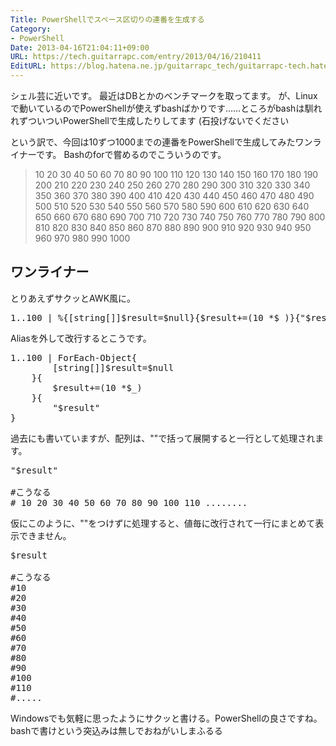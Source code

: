 ```yaml
---
Title: PowerShellでスペース区切りの連番を生成する
Category:
- PowerShell
Date: 2013-04-16T21:04:11+09:00
URL: https://tech.guitarrapc.com/entry/2013/04/16/210411
EditURL: https://blog.hatena.ne.jp/guitarrapc_tech/guitarrapc-tech.hatenablog.com/atom/entry/11696248318757675610
---
```


シェル芸に近いです。
最近はDBとかのベンチマークを取ってます。
が、Linuxで動いているのでPowerShellが使えずbashばかりです……ところがbashは馴れれずついついPowerShellで生成したりしてます (石投げないでください

という訳で、今回は10ずつ1000までの連番をPowerShellで生成してみたワンライナーです。
Bashのforで嘗めるのでこういうのです。

<blockquote>10 20 30 40 50 60 70 80 90 100 110 120 130 140 150 160 170 180 190 200 210 220 230 240 250 260 270 280 290 300 310 320 330 340 350 360 370 380 390 400 410 420 430 440 450 460 470 480 490 500 510 520 530 540 550 560 570 580 590 600 610 620 630 640 650 660 670 680 690 700 710 720 730 740 750 760 770 780 790 800 810 820 830 840 850 860 870 880 890 900 910 920 930 940 950 960 970 980 990 1000</blockquote>



<h2>ワンライナー</h2>
とりあえずサクッとAWK風に。
<pre class="brush: powershell">
1..100 | %{[string[]]$result=$null}{$result+=(10 *$_)}{&quot;$result&quot;}
</pre>

Aliasを外して改行するとこうです。
<pre class="brush: powershell">
1..100 | ForEach-Object{
        [string[]]$result=$null
    }{
        $result+=(10 *$_)
    }{
        &quot;$result&quot;
}
</pre>

過去にも書いていますが、配列は、""で括って展開すると一行として処理されます。
<pre class="brush: powershell">
&quot;$result&quot;

#こうなる
# 10 20 30 40 50 60 70 80 90 100 110 ........
</pre>

仮にこのように、""をつけずに処理すると、値毎に改行されて一行にまとめて表示できません。
<pre class="brush: powershell">
$result

#こうなる
#10
#20
#30
#40
#50
#60
#70
#80
#90
#100
#110
#.....
</pre>

Windowsでも気軽に思ったようにサクッと書ける。PowerShellの良さですね。
bashで書けという突込みは無しでおねがいしまふるる
